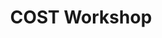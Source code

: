 ---
dateStart: 2011-05-18
dateEnd: 2011-05-20
title: "COST Workshop"
venue: "COST Workshop"
organizer: Andrea Scharnhorst
credit:
city: Eindhoven
state:
country: The Netherlands
pdfLink: 20110518-cost-woorkshop.pdf
venueImages:
 - sm: image01.sm.jpg
   lg: image01.lg.jpg
 - sm: image02.sm.jpg
   lg: image02.lg.jpg
 - sm: image03.sm.jpg
   lg: image03.lg.jpg
 - sm: image04.sm.jpg
   lg: image04.lg.jpg
 - sm: image05.sm.jpg
   lg: image05.lg.jpg
 - sm: image06.sm.jpg
   lg: image06.lg.jpg
 - sm: image07.sm.jpg
   lg: image07.lg.jpg
---